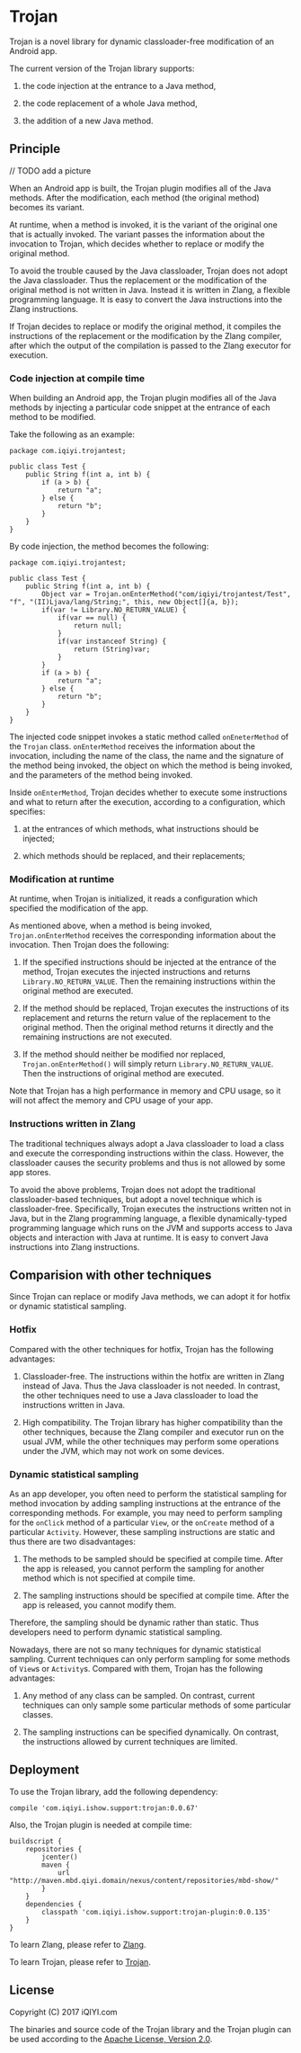 # Trojan

Trojan is a novel library for dynamic classloader-free modification of an Android app.

The current version of the Trojan library supports:
 
1. the code injection at the entrance to a Java method,

2. the code replacement of a whole Java method,

3. the addition of a new Java method.

## Principle

// TODO add a picture

When an Android app is built, the Trojan plugin modifies all of the Java methods.
After the modification, each method (the original method) becomes its variant.

At runtime, when a method is invoked, it is the variant of the original one that is actually invoked.
The variant passes the information about the invocation to Trojan,
which decides whether to replace or modify the original method.

To avoid the trouble caused by the Java classloader, Trojan does not adopt the Java classloader.
Thus the replacement or the modification of the original method is not written in Java.
Instead it is written in Zlang, a flexible programming language.
It is easy to convert the Java instructions into the Zlang instructions.

If Trojan decides to replace or modify the original method, it compiles the instructions of
the replacement or the modification by the Zlang compiler, after which the output of the compilation
is passed to the Zlang executor for execution.

### Code injection at compile time

When building an Android app, the Trojan plugin modifies all of the
Java methods by injecting a particular code snippet at the entrance
of each method to be modified.

Take the following as an example:

```
package com.iqiyi.trojantest;

public class Test {
    public String f(int a, int b) {
        if (a > b) {
            return "a";
        } else {
            return "b";
        }
    }
}
```

By code injection, the method becomes the following:

```
package com.iqiyi.trojantest;

public class Test {
    public String f(int a, int b) {
        Object var = Trojan.onEnterMethod("com/iqiyi/trojantest/Test", "f", "(II)Ljava/lang/String;", this, new Object[]{a, b});
        if(var != Library.NO_RETURN_VALUE) {
            if(var == null) {
                return null;
            }
            if(var instanceof String) {
                return (String)var;
            }
        }
        if (a > b) {
            return "a";
        } else {
            return "b";
        }
    }
}
```

The injected code snippet invokes a static method called `onEneterMethod` of the `Trojan` class.
`onEnterMethod` receives the information about the invocation, including the name of the class,
the name and the signature of the method being invoked, the object on which the method is being invoked,
and the parameters of the method being invoked.

Inside `onEnterMethod`, Trojan decides whether to execute some instructions and what to return after
the execution, according to a configuration, which specifies:

1. at the entrances of which methods, what instructions should be injected;

2. which methods should be replaced, and their replacements;

### Modification at runtime

At runtime, when Trojan is initialized, it reads a configuration which specified the modification of the app.

As mentioned above, when a method is being invoked, `Trojan.onEnterMethod` receives the corresponding
information about the invocation. Then Trojan does the following:

1. If the specified instructions should be injected at the entrance of the method,
Trojan executes the injected instructions and returns `Library.NO_RETURN_VALUE`.
Then the remaining instructions within the original method are executed.

2. If the method should be replaced, Trojan executes the instructions of its replacement and returns
the return value of the replacement to the original method. Then the original method returns it directly
and the remaining instructions are not executed. 

3. If the method should neither be modified nor replaced, `Trojan.onEnterMethod()` will simply
return `Library.NO_RETURN_VALUE`. Then the instructions of original method are executed.

Note that Trojan has a high performance in memory and CPU usage, so it will not
affect the memory and CPU usage of your app.

### Instructions written in Zlang

The traditional techniques always adopt a Java classloader to load a class and execute the corresponding
instructions within the class. However, the classloader causes the security problems and thus is not
allowed by some app stores.

To avoid the above problems, Trojan does not adopt the traditional classloader-based techniques, but
adopt a novel technique which is classloader-free. Specifically, Trojan executes the instructions
written not in Java, but in the Zlang programming language,
a flexible dynamically-typed programming language which runs on the JVM
and supports access to Java objects and interaction with Java at runtime.
It is easy to convert Java instructions into Zlang instructions.

## Comparision with other techniques

Since Trojan can replace or modify Java methods, we can adopt it for hotfix or
dynamic statistical sampling.

### Hotfix

Compared with the other techniques for hotfix, Trojan has the following advantages:

1. Classloader-free. The instructions within the hotfix are written in Zlang instead of Java.
Thus the Java classloader is not needed. In contrast, the other techniques need to use a Java
classloader to load the instructions written in Java.

2. High compatibility. The Trojan library has higher compatibility than the other techniques,
because the Zlang compiler and executor run on the usual JVM,
while the other techniques may perform some operations under the JVM, which may not work on some devices.

### Dynamic statistical sampling 

As an app developer, you often need to perform the statistical sampling for method invocation
by adding sampling instructions at the entrance of the corresponding methods.
For example, you may need to perform sampling for the `onClick` method of a particular
`View`, or the `onCreate` method of a particular `Activity`. 
However, these sampling instructions are static and thus there are two disadvantages:

1. The methods to be sampled should be specified at compile time. After the app is released,
you cannot perform the sampling for another method which is not specified at compile time.
 
2. The sampling instructions should be specified at compile time. After the app is released,
you cannot modify them.

Therefore, the sampling should be dynamic rather than static. Thus developers need to perform
dynamic statistical sampling.

Nowadays, there are not so many techniques for dynamic statistical sampling. Current techniques
can only perform sampling for some methods of `View`s or `Activity`s. Compared with them, Trojan
has the following advantages:

1. Any method of any class can be sampled. On contrast, current techniques can only sample
some particular methods of some particular classes.

2. The sampling instructions can be specified dynamically. On contrast, the instructions allowed by
current techniques are limited.

## Deployment

To use the Trojan library, add the following dependency:

```
compile 'com.iqiyi.ishow.support:trojan:0.0.67'
```

Also, the Trojan plugin is needed at compile time:

```
buildscript {
    repositories {
        jcenter()
        maven {
            url "http://maven.mbd.qiyi.domain/nexus/content/repositories/mbd-show/"
        }
    }
    dependencies {
        classpath 'com.iqiyi.ishow.support:trojan-plugin:0.0.135'
    }
}
```

To learn Zlang, please refer to [Zlang](docs/zlang/zlang.md).

To learn Trojan, please refer to [Trojan](docs/trojan.md).

## License

Copyright (C) 2017 iQIYI.com

The binaries and source code of the Trojan library and the Trojan plugin can be used according to the
[Apache License, Version 2.0](http://www.apache.org/licenses/LICENSE-2.0.html).